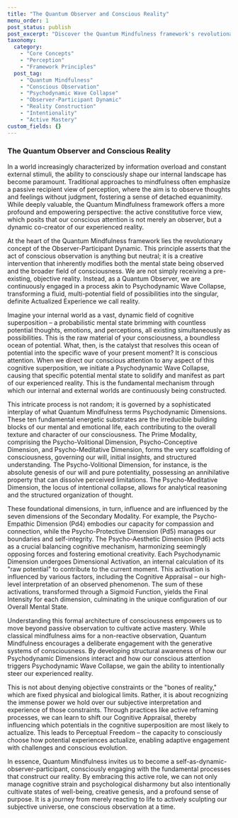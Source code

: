 ```yaml
---
title: "The Quantum Observer and Conscious Reality"
menu_order: 1
post_status: publish
post_excerpt: "Discover the Quantum Mindfulness framework's revolutionary view of perception, where conscious attention actively shapes our lived experience. This post explores the Observer-Participant Dynamic, revealing how our internal world collapses from potential into reality, and how cultivating intentionality can lead to profound personal transformation and perceptual freedom."
taxonomy:
  category:
    - "Core Concepts"
    - "Perception"
    - "Framework Principles"
  post_tag:
    - "Quantum Mindfulness"
    - "Conscious Observation"
    - "Psychodynamic Wave Collapse"
    - "Observer-Participant Dynamic"
    - "Reality Construction"
    - "Intentionality"
    - "Active Mastery"
custom_fields: {}
---
```


### The Quantum Observer and Conscious Reality

In a world increasingly characterized by information overload and constant external stimuli, the ability to consciously shape our internal landscape has become paramount. Traditional approaches to mindfulness often emphasize a passive recipient view of perception, where the aim is to observe thoughts and feelings without judgment, fostering a sense of detached equanimity. While deeply valuable, the Quantum Mindfulness framework offers a more profound and empowering perspective: the active constitutive force view, which posits that our conscious attention is not merely an observer, but a dynamic co-creator of our experienced reality.

At the heart of the Quantum Mindfulness framework lies the revolutionary concept of the Observer-Participant Dynamic. This principle asserts that the act of conscious observation is anything but neutral; it is a creative intervention that inherently modifies both the mental state being observed and the broader field of consciousness. We are not simply receiving a pre-existing, objective reality. Instead, as a Quantum Observer, we are continuously engaged in a process akin to Psychodynamic Wave Collapse, transforming a fluid, multi-potential field of possibilities into the singular, definite Actualized Experience we call reality.

Imagine your internal world as a vast, dynamic field of cognitive superposition – a probabilistic mental state brimming with countless potential thoughts, emotions, and perceptions, all existing simultaneously as possibilities. This is the raw material of your consciousness, a boundless ocean of potential. What, then, is the catalyst that resolves this ocean of potential into the specific wave of your present moment? It is conscious attention. When we direct our conscious attention to any aspect of this cognitive superposition, we initiate a Psychodynamic Wave Collapse, causing that specific potential mental state to solidify and manifest as part of our experienced reality. This is the fundamental mechanism through which our internal and external worlds are continuously being constructed.

This intricate process is not random; it is governed by a sophisticated interplay of what Quantum Mindfulness terms Psychodynamic Dimensions. These ten fundamental energetic substrates are the irreducible building blocks of our mental and emotional life, each contributing to the overall texture and character of our consciousness. The Prime Modality, comprising the Psycho-Volitional Dimension, Psycho-Conceptive Dimension, and Psycho-Meditative Dimension, forms the very scaffolding of consciousness, governing our will, initial insights, and structured understanding. The Psycho-Volitional Dimension, for instance, is the absolute genesis of our will and pure potentiality, possessing an annihilative property that can dissolve perceived limitations. The Psycho-Meditative Dimension, the locus of intentional collapse, allows for analytical reasoning and the structured organization of thought.

These foundational dimensions, in turn, influence and are influenced by the seven dimensions of the Secondary Modality. For example, the Psycho-Empathic Dimension (Pd4) embodies our capacity for compassion and connection, while the Psycho-Protective Dimension (Pd5) manages our boundaries and self-integrity. The Psycho-Aesthetic Dimension (Pd6) acts as a crucial balancing cognitive mechanism, harmonizing seemingly opposing forces and fostering emotional creativity. Each Psychodynamic Dimension undergoes Dimensional Activation, an internal calculation of its "raw potential" to contribute to the current moment. This activation is influenced by various factors, including the Cognitive Appraisal – our high-level interpretation of an observed phenomenon. The sum of these activations, transformed through a Sigmoid Function, yields the Final Intensity for each dimension, culminating in the unique configuration of our Overall Mental State.

Understanding this formal architecture of consciousness empowers us to move beyond passive observation to cultivate active mastery. While classical mindfulness aims for a non-reactive observation, Quantum Mindfulness encourages a deliberate engagement with the generative systems of consciousness. By developing structural awareness of how our Psychodynamic Dimensions interact and how our conscious attention triggers Psychodynamic Wave Collapse, we gain the ability to intentionally steer our experienced reality.

This is not about denying objective constraints or the "bones of reality," which are fixed physical and biological limits. Rather, it is about recognizing the immense power we hold over our subjective interpretation and experience of those constraints. Through practices like active reframing processes, we can learn to shift our Cognitive Appraisal, thereby influencing which potentials in the cognitive superposition are most likely to actualize. This leads to Perceptual Freedom – the capacity to consciously choose how potential experiences actualize, enabling adaptive engagement with challenges and conscious evolution.

In essence, Quantum Mindfulness invites us to become a self-as-dynamic-observer-participant, consciously engaging with the fundamental processes that construct our reality. By embracing this active role, we can not only manage cognitive strain and psychological disharmony but also intentionally cultivate states of well-being, creative genesis, and a profound sense of purpose. It is a journey from merely reacting to life to actively sculpting our subjective universe, one conscious observation at a time.